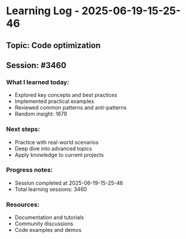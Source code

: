 # Learning Log - 2025-06-19-15-25-46

## Topic: Code optimization
## Session: #3460

### What I learned today:
- Explored key concepts and best practices
- Implemented practical examples  
- Reviewed common patterns and anti-patterns
- Random insight: 1679

### Next steps:
- Practice with real-world scenarios
- Deep dive into advanced topics
- Apply knowledge to current projects

### Progress notes:
- Session completed at 2025-06-19-15-25-46
- Total learning sessions: 3460

### Resources:
- Documentation and tutorials
- Community discussions
- Code examples and demos
